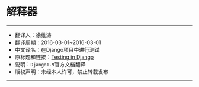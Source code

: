 # 解释器

------------------------------

- 翻译人：徐维涛
- 翻译周期：2016-03-01~2016-03-01
- 中文译名：在Django项目中进行测试
- 原标题和链接：[Testing in Django](https://docs.djangoproject.com/en/1.9/topics/testing/)
- 说明：`Django1.9`官方文档翻译
- 版权声明：未经本人许可，禁止转载发布

-------------------------------